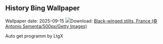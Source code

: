 ## History Bing Wallpaper
Wallpaper date: 2025-09-15
![](https://www.bing.com/th?id=OHR.Echasse_EN-IN1542383073_UHD.jpg&w=1000)Download: [Black-winged stilts, France (© Antonio Sementa/500px/Getty Images)](https://www.bing.com/th?id=OHR.Echasse_EN-IN1542383073_UHD.jpg)

Auto get programm by LtgX
